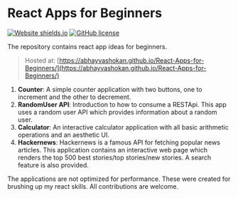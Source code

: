 # React Apps for Beginners

[![Website shields.io](https://img.shields.io/website-up-down-green-red/http/shields.io.svg)](https://abhayvashokan.github.io/React-Apps-for-Beginners/)
[![GitHub license](https://img.shields.io/github/license/Naereen/StrapDown.js.svg)](https://github.com/AbhayVAshokan/React-Apps-for-Beginners/blob/main/LICENSE)


The repository contains react app ideas for beginners.

> Hosted at: [https://abhayvashokan.github.io/React-Apps-for-Beginners/](https://abhayvashokan.github.io/React-Apps-for-Beginners/)

1. **Counter**: A simple counter application with two buttons, one to increment and the other to decrement.
2. **RandomUser API**: Introduction to how to consume a RESTApi. This app uses a random user API which provides information about a random user. 
3. **Calculator**: An interactive calculator application with all basic arithmetic operations and an aesthetic UI.
4. **Hackernews**: Hackernews is a famous API for fetching popular news articles. This application contains an interactive web page which renders the top 500 best stories/top stories/new stories. A search feature is also provided.

The applications are not optimized for performance. These were created for brushing up my react skills. All contributions are welcome. 
